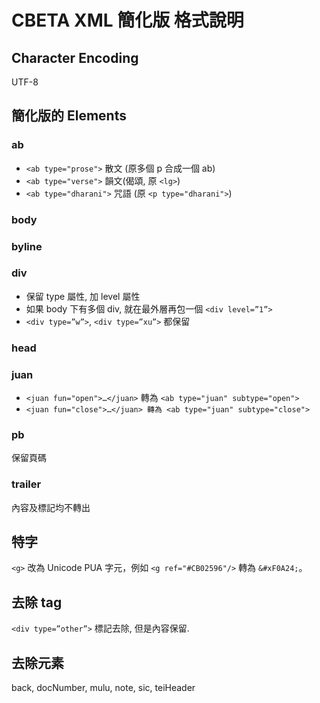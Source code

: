 # CBETA XML 簡化版 格式說明

## Character Encoding

UTF-8

## 簡化版的 Elements

### ab
* `<ab type="prose">` 散文 (原多個 p 合成一個 ab)
* `<ab type="verse">` 韻文(偈頌, 原 `<lg>`)
* `<ab type="dharani">` 咒語 (原 `<p type="dharani">`)

### body

### byline

### div

* 保留 type 屬性, 加 level 屬性
* 如果 body 下有多個 div, 就在最外層再包一個 `<div level=”1”>`
* `<div type=”w”>`, `<div type=”xu”>` 都保留

### head

### juan
* `<juan fun="open">…</juan>` 轉為 `<ab type="juan" subtype="open">`
* `<juan fun="close">…</juan> 轉為 <ab type="juan" subtype="close">`

### pb
保留頁碼

### trailer
內容及標記均不轉出

## 特字
`<g>` 改為 Unicode PUA 字元，例如 `<g ref="#CB02596"/>` 轉為 `&#xF0A24;`。

## 去除 tag
`<div type=”other”>` 標記去除, 但是內容保留.

## 去除元素
back, docNumber, mulu, note, sic, teiHeader
